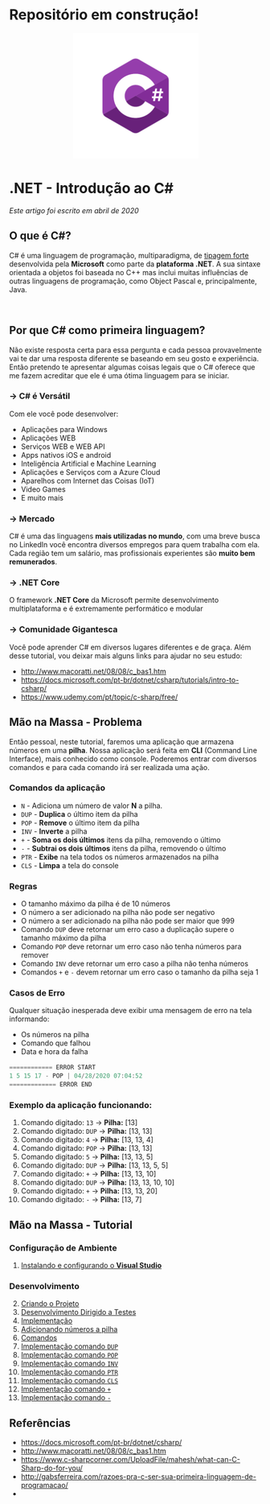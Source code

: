 # Repositório em construção!

<p align="center">
     <img src="/images/csharp_logo.png" alt="C#" width="250px" />
</p>

# .NET - Introdução ao C# 
*Este artigo foi escrito em abril de 2020*

## O que é C#?

C# é uma linguagem de programação, multiparadigma, de [tipagem forte](https://github.com/Go-Horse-Coding/programming-concepts-tutorial/blob/master/Concepts/typing.md)
desenvolvida pela **Microsoft** como parte da **plataforma .NET**. A sua sintaxe orientada a objetos foi baseada no C++ mas inclui muitas influências de outras linguagens
de programação, como Object Pascal e, principalmente, Java.

<br>

## Por que C# como primeira linguagem?

Não existe resposta certa para essa pergunta e cada pessoa provavelmente vai te dar uma resposta diferente se baseando em seu gosto e experiência. 
Então pretendo te apresentar algumas coisas legais que o C# oferece que me fazem acreditar que ele é uma ótima linguagem para se iniciar.

### -> C# é Versátil

Com ele você pode desenvolver:
* Aplicações para Windows
* Aplicações WEB
* Serviços WEB e WEB API
* Apps nativos iOS e android
* Inteligência Artificial e Machine Learning
* Aplicações e Serviços com a Azure Cloud
* Aparelhos com Internet das Coisas (IoT) 
* Video Games
* E muito mais
	
### -> Mercado

C# é uma das linguagens **mais utilizadas no mundo**, com uma breve busca no LinkedIn você encontra diversos empregos para quem trabalha com ela.
Cada região tem um salário, mas profissionais experientes são **muito bem remunerados**.

### -> .NET Core

O framework **.NET Core** da Microsoft permite desenvolvimento multiplataforma e é extremamente performático e modular

### -> Comunidade Gigantesca

Você pode aprender C# em diversos lugares diferentes e de graça. Além desse tutorial, vou deixar mais alguns links para ajudar no seu estudo:
* http://www.macoratti.net/08/08/c_bas1.htm
* https://docs.microsoft.com/pt-br/dotnet/csharp/tutorials/intro-to-csharp/
* https://www.udemy.com/pt/topic/c-sharp/free/

## Mão na Massa - Problema

Então pessoal, neste tutorial, faremos uma aplicação que armazena números em uma **pilha**. 
Nossa aplicação será feita em **CLI** (Command Line Interface), mais conhecido como console. Poderemos entrar com 
diversos comandos e para cada comando irá ser realizada uma ação.

### Comandos da aplicação

* `N` - Adiciona um número de valor **N** a pilha.
* `DUP` - **Duplica** o último item da pilha
* `POP` - **Remove** o último item da pilha
* `INV` - **Inverte** a pilha
* `+` - **Soma os dois últimos** itens da pilha, removendo o último
* `-` - **Subtrai os dois últimos** itens da pilha, removendo o último
* `PTR` - **Exibe** na tela todos os números armazenados na pilha
* `CLS` - **Limpa** a tela do console

### Regras

* O tamanho máximo da pilha é de 10 números
* O número a ser adicionado na pilha não pode ser negativo
* O número a ser adicionado na pilha não pode ser maior que 999
* Comando `DUP` deve retornar um erro caso a duplicação supere o tamanho máximo da pilha
* Comando `POP` deve retornar um erro caso não tenha números para remover
* Comando `INV` deve retornar um erro caso a pilha não tenha números
* Comandos `+` e `-` devem retornar um erro caso o tamanho da pilha seja 1

### Casos de Erro

Qualquer situação inesperada deve exibir uma mensagem de erro na tela informando:

* Os números na pilha
* Comando que falhou
* Data e hora da falha
```C#
============ ERROR START
1 5 15 17 - POP | 04/28/2020 07:04:52
============= ERROR END
```

### Exemplo da aplicação funcionando:

1. Comando digitado: `13` 	-> **Pilha:** [13]
2. Comando digitado: `DUP` 	-> **Pilha:** [13, 13]
3. Comando digitado: `4` 	-> **Pilha:** [13, 13, 4]
4. Comando digitado: `POP` 	-> **Pilha:** [13, 13]
5. Comando digitado: `5` 	-> **Pilha:** [13, 13, 5]
6. Comando digitado: `DUP` 	-> **Pilha:** [13, 13, 5, 5]
7. Comando digitado: `+` 	-> **Pilha:** [13, 13, 10]
8. Comando digitado: `DUP` 	-> **Pilha:** [13, 13, 10, 10]
9. Comando digitado: `+` 	-> **Pilha:** [13, 13, 20]
10. Comando digitado: `-` 	-> **Pilha:** [13, 7]

## Mão na Massa - Tutorial

### Configuração de Ambiente

01. [Instalando e configurando o **Visual Studio**](https://github.com/Go-Horse-Coding/csharp-tutorial/blob/master/modules/ambient/1.installing_vs.md)

### Desenvolvimento

02. [Criando o Projeto](https://github.com/Go-Horse-Coding/csharp-tutorial/blob/master/modules/tutorial/2.create-project.md)
03. [Desenvolvimento Dirigido a Testes](https://github.com/Go-Horse-Coding/csharp-tutorial/blob/master/modules/tutorial/3.test-driven-development.md)
04. [Implementação](https://github.com/Go-Horse-Coding/csharp-tutorial/blob/master/modules/tutorial/4.implementation.md)
05. [Adicionando números a pilha](https://github.com/Go-Horse-Coding/csharp-tutorial/blob/master/modules/tutorial/5.add-number-to-stack.md)
06. [Comandos](https://github.com/Go-Horse-Coding/csharp-tutorial/blob/master/modules/tutorial/6.commands.md)
07. [Implementação comando `DUP`]()
08. [Implementação comando `POP`]()
09. [Implementação comando `INV`]()
12. [Implementação comando `PTR`]()
13. [Implementação comando `CLS`]()
10. [Implementação comando `+`]()
11. [Implementação comando `-`]()



## Referências

* https://docs.microsoft.com/pt-br/dotnet/csharp/
* http://www.macoratti.net/08/08/c_bas1.htm
* https://www.c-sharpcorner.com/UploadFile/mahesh/what-can-C-Sharp-do-for-you/
* http://gabsferreira.com/razoes-pra-c-ser-sua-primeira-linguagem-de-programacao/
* 

